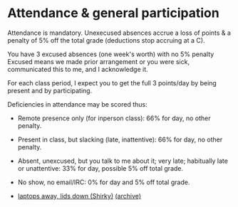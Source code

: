 # Attendance & general participation

Attendance is mandatory. Unexecused absences accrue a loss of points & a penalty of 5% off the total grade 
(deductions stop accruing at a C).

You have 3 excused absences (one week's worth) with no 5% penalty
Excused means we made prior arrangement or you were sick, communicated this to me, and I acknowledge it.

For each class period, I expect you to get the full 3 points/day by being present and by participating.

Deficiencies in attendance may be scored thus:

 * Remote presence only (for inperson class): 66% for day, no other penalty.
 * Present in class, but slacking (late, inattentive): 66% for day, no other penalty.
 * Absent, unexcused, but you talk to me about it; very late; habitually late or unattentive: 33% for day, possible 5% off total grade.
 * No show, no email/IRC: 0% for day and 5% off total grade.


 * [laptops away, lids down (Shirky)](https://medium.com/@cshirky/why-i-just-asked-my-students-to-put-their-laptops-away-7f5f7c50f368) [(archive)](https://medium.com/@cshirky/why-i-just-asked-my-students-to-put-their-laptops-away-7f5f7c50f368)


